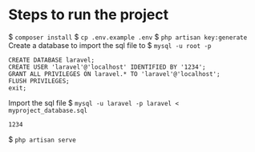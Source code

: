 # Steps to run the project
$ `composer install`
$ `cp .env.example .env`
$ `php artisan key:generate`
Create a database to import the sql file to
$ `mysql -u root -p`
```
CREATE DATABASE laravel;
CREATE USER 'laravel'@'localhost' IDENTIFIED BY '1234';
GRANT ALL PRIVILEGES ON laravel.* TO 'laravel'@'localhost';
FLUSH PRIVILEGES;
exit;
````
Import the sql file
$ `mysql -u laravel -p laravel < myproject_database.sql`
```
1234
```
$ `php artisan serve`